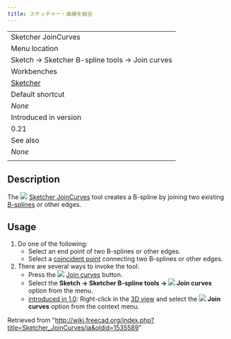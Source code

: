 ```yaml
---
title: スケッチャー・曲線を結合
---
```

|  |
| --- |
| Sketcher JoinCurves |
| Menu location |
| Sketch → Sketcher B-spline tools → Join curves |
| Workbenches |
| [Sketcher](/Sketcher_Workbench "Sketcher Workbench") |
| Default shortcut |
| *None* |
| Introduced in version |
| 0.21 |
| See also |
| *None* |
|  |

## Description

The ![](/images/Sketcher_JoinCurves.svg) [Sketcher JoinCurves](/Sketcher_JoinCurves "Sketcher JoinCurves") tool creates a B-spline by joining two existing [B-splines](/B-Splines "B-Splines") or other edges.

## Usage

1. Do one of the following:
   * Select an end point of two B-splines or other edges.
   * Select a [coincident point](/Sketcher_ConstrainCoincident "Sketcher ConstrainCoincident") connecting two B-splines or other edges.
2. There are several ways to invoke the tool:
   * Press the ![](/images/Sketcher_JoinCurves.svg) [Join curves](/Sketcher_JoinCurves "Sketcher JoinCurves") button.
   * Select the **Sketch → Sketcher B-spline tools → ![](/images/Sketcher_JoinCurves.svg) Join curves** option from the menu.
   * [introduced in 1.0](/Release_notes_1.0 "Release notes 1.0"): Right-click in the [3D view](/3D_view "3D view") and select the **![](/images/Sketcher_JoinCurves.svg) Join curves** option from the context menu.

Retrieved from "<http://wiki.freecad.org/index.php?title=Sketcher_JoinCurves/ja&oldid=1535589>"